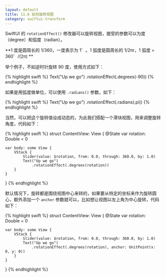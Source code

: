 ```yaml
---
layout: default
title: 11.6 如何旋转视图
category: swiftui-transform
---
```


SwiftUI 的 `rotationEffect()` 修改器可以旋转视图，接受的参数可以为度（degree）和弧度（radian）。

**1 度是圆周长的 1/360，一度表示为 1゜。1 弧度是圆周长的 1/2πr，1 弧度 = 360゜/(2π) **

举个例子，不如逆时针旋转 90 度，使用方式如下：

{% highlight swift %}
Text("Up we go")
    .rotationEffect(.degrees(-90))
{% endhighlight %}

如果是用弧度做单位，可以使用 `.radians()` 参数，如下：

{% highlight swift %}
Text("Up we go")
    .rotationEffect(.radians(.pi))
{% endhighlight %}

当然，可以把这个旋转值设成动态的，为此我们搭配一个滑块视图，用来调整旋转角度，代码如下：

{% highlight swift %}
struct ContentView: View {
    @State var rotation: Double = 0

    var body: some View {
        VStack {
            Slider(value: $rotation, from: 0.0, through: 360.0, by: 1.0)
            Text("Up we go")
                .rotationEffect(.degrees(rotation))
        }
    }
}
{% endhighlight %}

默认情况下，旋转都是围绕视图中心来转的，如果要从特定的坐标来作为旋转圆心，额外添加一个 `anchor` 参数就可以，比如想让视图以左上角为中心旋转，代码如下：

{% highlight swift %}
struct ContentView: View {
    @State var rotation: Double = 0

    var body: some View {
        VStack {
            Slider(value: $rotation, from: 0.0, through: 360.0, by: 1.0)
            Text("Up we go")
                .rotationEffect(.degrees(rotation), anchor: UnitPoint(x: 0, y: 0))
        }
    }
}
{% endhighlight %}